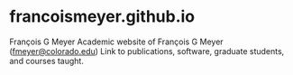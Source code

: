 # francoismeyer.github.io
François G Meyer
Academic website of François G Meyer (fmeyer@colorado.edu)
Link to publications, software, graduate students, and courses taught.
